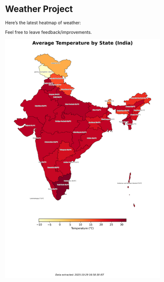 # Weather Project

Here’s the latest heatmap of weather:

Feel free to leave feedback/improvements.

![India Heatmap](docs/assets/india_heatmap.png?v=01F880)
